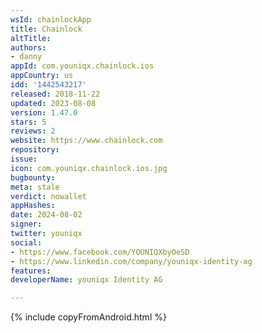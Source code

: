 ```yaml
---
wsId: chainlockApp
title: Chainlock
altTitle: 
authors:
- danny
appId: com.youniqx.chainlock.ios
appCountry: us
idd: '1442543217'
released: 2018-11-22
updated: 2023-08-08
version: 1.47.0
stars: 5
reviews: 2
website: https://www.chainlock.com
repository: 
issue: 
icon: com.youniqx.chainlock.ios.jpg
bugbounty: 
meta: stale
verdict: nowallet
appHashes: 
date: 2024-08-02
signer: 
twitter: youniqx
social:
- https://www.facebook.com/YOUNIQXbyOeSD
- https://www.linkedin.com/company/youniqx-identity-ag
features: 
developerName: youniqx Identity AG

---
```


{% include copyFromAndroid.html %}
